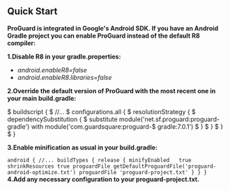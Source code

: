 ## Quick Start
**ProGuard is integrated in Google's Android SDK. If you have an Android Gradle project you can enable ProGuard instead of the default R8 compiler:**

**1.Disable R8 in your gradle.properties:**

  - *android.enableR8=false*
  - *android.enableR8.libraries=false*
  
**2.Override the default version of ProGuard with the most recent one in your main build.gradle:**

$ buildscript {
$    //...
$    configurations.all {
$       resolutionStrategy {
$            dependencySubstitution {
$                substitute module('net.sf.proguard:proguard-gradle') with module('com.guardsquare:proguard-$    gradle:7.0.1')
 $           }
 $       }
  $  }
$ }

**3.Enable minification as usual in your build.gradle:**

`android {
    //...
    buildTypes {
        release {
            minifyEnabled   true
            shrinkResources true
            proguardFile getDefaultProguardFile('proguard-android-optimize.txt')
            proguardFile 'proguard-project.txt'
        }
    }
}
`
**4.Add any necessary configuration to your proguard-project.txt.**

